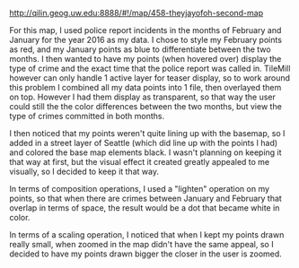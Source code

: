 
http://qilin.geog.uw.edu:8888/#!/map/458-theyjayofoh-second-map

For this map, I used police report incidents in the months of February and January for the year 2016 as my data. I chose to style my February points as red, and my January points as blue to differentiate between the two months. I then wanted to have my points (when hovered over) display the type of crime and the exact time that the police report was called in. TileMill however can only handle 1 active layer for teaser display, so to work around this problem I combined all my data points into 1 file, then overlayed them on top. However I had them display as transparent, so that way the user could still the the color differences between the two months, but view the type of crimes committed in both months. 

I then noticed that my points weren't quite lining up with the basemap, so I added in a street layer of Seattle (which did line up with the points I had) and colored the base map elements black. I wasn't planning on keeping it that way at first, but the visual effect it created greatly appealed to me visually, so I decided to keep it that way.

In terms of composition operations, I used a "lighten" operation on my points, so that when there are crimes between January and February that overlap in terms of space, the result would be a dot that became white in color. 

In terms of a scaling operation, I noticed that when I kept my points drawn really small, when zoomed in the map didn't have the same appeal, so I decided to have my points drawn bigger the closer in the user is zoomed.
